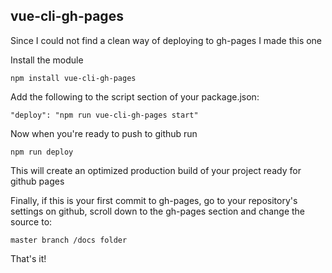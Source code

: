## vue-cli-gh-pages

Since I could not find a clean way of deploying to gh-pages I made this one

Install the module

    npm install vue-cli-gh-pages

Add the following to the script section of your package.json:

    "deploy": "npm run vue-cli-gh-pages start"

Now when you're ready to push to github run

    npm run deploy

This will create an optimized production build of your project ready for github pages

Finally, if this is your first commit to gh-pages, go to your repository's settings on github, scroll down to the gh-pages section and change the source to:

    master branch /docs folder

That's it!

